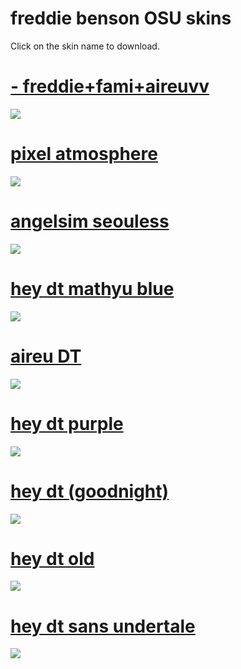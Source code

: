 # freddie benson OSU skins


Click on the skin name to download.

# [- freddie+fami+aireuvv](https://fred.s-ul.eu/VLvszTqx)
![](https://osu.ppy.sh/ss/14732977/6ed0)

# [ pixel atmosphere](https://waa.ai/o5dU)
![](https://osu.ppy.sh/ss/13053194)

# [angelsim seouless](https://urwomb.s-ul.eu/muaCmiwV)
![](https://i.imgur.com/UsOZpZd.jpg)

# [hey dt mathyu blue](https://cdn.discordapp.com/attachments/422089029178359809/531758454331801600/mathyuheydt.osk)
![](https://osu.ppy.sh/ss/12494192)

# [aireu DT](https://cdn.discordapp.com/attachments/502936270436171806/529872031739674644/-_aireudt.osk)
![](https://osu.ppy.sh/ss/12427456)

# [hey dt purple](https://puu.sh/Cqn5a/301ad0368c.osk)
![](https://osu.ppy.sh/ss/12427144)

# [hey dt (goodnight)](https://urwomb.s-ul.eu/8bxnmIYn)
![](https://osu.ppy.sh/ss/12427102)

# [hey dt old](https://urwomb.s-ul.eu/vXbL0IRH)
![](https://osu.ppy.sh/ss/12427108)

# [hey dt sans undertale](https://urwomb.s-ul.eu/TWRAE2Zg)
![](https://osu.ppy.sh/ss/12427105)
